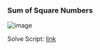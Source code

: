 <h3> Sum of Square Numbers </h3>

![image](https://github.com/h4ckyou/h4ckyou.github.io/assets/127159644/850d1351-5457-490e-a7fc-eee2507f98c3)

Solve Script: [link]()

